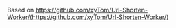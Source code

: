 Based on https://github.com/xyTom/Url-Shorten-Worker/(https://github.com/xyTom/Url-Shorten-Worker/)
